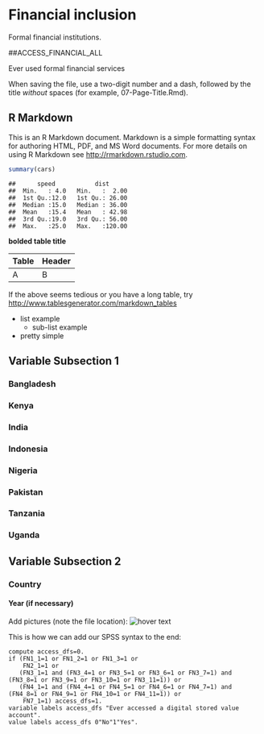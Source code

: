 # Financial inclusion

Formal financial institutions.

##ACCESS_FINANCIAL_ALL

Ever used formal financial services


When saving the file, use a two-digit number and a dash, followed by the title *without* spaces (for example, 07-Page-Title.Rmd).


## R Markdown

This is an R Markdown document. Markdown is a simple formatting syntax for authoring HTML, PDF, and MS Word documents. For more details on using R Markdown see <http://rmarkdown.rstudio.com>.


```r
summary(cars)
```

```
##      speed           dist       
##  Min.   : 4.0   Min.   :  2.00  
##  1st Qu.:12.0   1st Qu.: 26.00  
##  Median :15.0   Median : 36.00  
##  Mean   :15.4   Mean   : 42.98  
##  3rd Qu.:19.0   3rd Qu.: 56.00  
##  Max.   :25.0   Max.   :120.00
```

**bolded table title**

Table | Header
--- | ---
A | B       

If the above seems tedious or you have a long table, try <http://www.tablesgenerator.com/markdown_tables>

* list example
  + sub-list example
* pretty simple

## Variable Subsection 1

### Bangladesh
### Kenya
### India
### Indonesia
### Nigeria
### Pakistan
### Tanzania
### Uganda

## Variable Subsection 2

### Country

#### Year (if necessary)

Add pictures (note the file location):
![hover text](https://datathonfii.github.io/Codebook/docs/media/fii.jpg)


This is how we can add our SPSS syntax to the end:

```
compute access_dfs=0.
if (FN1_1=1 or FN1_2=1 or FN1_3=1 or
    FN2_1=1 or
   (FN3_1=1 and (FN3_4=1 or FN3_5=1 or FN3_6=1 or FN3_7=1) and (FN3_8=1 or FN3_9=1 or FN3_10=1 or FN3_11=1)) or
   (FN4_1=1 and (FN4_4=1 or FN4_5=1 or FN4_6=1 or FN4_7=1) and (FN4_8=1 or FN4_9=1 or FN4_10=1 or FN4_11=1)) or
    FN7_1=1) access_dfs=1. 
variable labels access_dfs "Ever accessed a digital stored value account".
value labels access_dfs 0"No"1"Yes".
```
